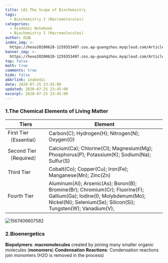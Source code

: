 ```yaml
---
title: L01 The Scope of Biochemistry
tags:
  - Biochemistry I (Macromolecules)
categories:
  - Academic Notebook
  - Biochemistry I (Macromolecules)
author: 向海
index_img: >-
  https://hexo20200628-1259353497.cos.ap-guangzhou.myqcloud.com/Articles/Academic_Notes/Biochemistry%20I%20%28Macromolecules%29/20200725_photo_2020-07-12_22-40-56.jpg
banner_img: >-
  https://hexo20200628-1259353497.cos.ap-guangzhou.myqcloud.com/Articles/Academic_Notes/Biochemistry%20I%20%28Macromolecules%29/20200725_photo_2020-07-10_21-07-00.jpg
top: false
math: true
comments: true
hide: false
abbrlink: 1eabe41c
date: 2020-07-25 23:45:00
updated: 2020-07-25 23:45:00
excerpt: 2020-07-25 23:45:00
---
```



### 1.The Chemical Elements of Living Matter

| Tiers                   | Element                                                      |
| ----------------------- | ------------------------------------------------------------ |
| First Tier（Essential） | Carbon(C); Hydrogen(H); Nitrogen(N); Oxygen(O)               |
| Second Tier（Required） | Calcium(Ca); Chlorine(Cl); Magnesium(Mg); Phosphorus(P); Potassium(K); Sodium(Na); Sulfur(S) |
| Third Tier              | Cobalt(Co); Copper(Cu); Iron(Fe); Manganese(Mn); Zinc(Zn)    |
| Fourth Tier             | Aluminum(Al); Arsenic(As); Boron(B); Bromine(Br); Chromium(Cr); Fluorine(F); Gallium(Ga); Iodine(I); Molybdenum(Mo); Nickel(Ni); Selenium(Se); Silicon(Si); Tungsten(W); Vanadium(V); |

![1567406607582](https://20190531-1259353497.cos.ap-guangzhou.myqcloud.com/1567406607582.png)

### 2.Bioenergetics

**Biopolymers**: **macromolecules** created by joining many smaller organic molecules (**monomers**)
**Condensation Reactions**: Condensation reactions join monomers (H2O is removed in the process)

